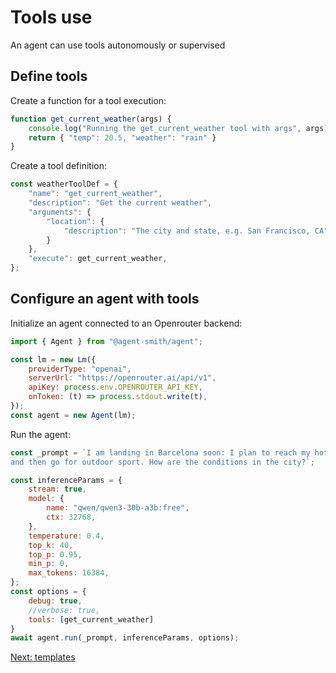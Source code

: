 # Tools use

An agent can use tools autonomously or supervised

## Define tools

Create a function for a tool execution:

```js
function get_current_weather(args) {
    console.log("Running the get_current_weather tool with args", args);
    return { "temp": 20.5, "weather": "rain" }
}
```

Create a tool definition:

```js
const weatherToolDef = {
    "name": "get_current_weather",
    "description": "Get the current weather",
    "arguments": {
        "location": {
            "description": "The city and state, e.g. San Francisco, CA"
        }
    },
    "execute": get_current_weather,
};
```

## Configure an agent with tools

Initialize an agent connected to an Openrouter backend:

```js
import { Agent } from "@agent-smith/agent";

const lm = new Lm({
    providerType: "openai",
    serverUrl: "https://openrouter.ai/api/v1",
    apiKey: process.env.OPENROUTER_API_KEY,
    onToken: (t) => process.stdout.write(t),
});
const agent = new Agent(lm);
```

Run the agent:

```js
const _prompt = `I am landing in Barcelona soon: I plan to reach my hotel 
and then go for outdoor sport. How are the conditions in the city?`;

const inferenceParams = {
    stream: true,
    model: { 
        name: "qwen/qwen3-30b-a3b:free",
        ctx: 32768,
    },
    temperature: 0.4,
    top_k: 40,
    top_p: 0.95,
    min_p: 0,
    max_tokens: 16384,
};
const options = {
    debug: true,
    //verbose: true,
    tools: [get_current_weather]
}
await agent.run(_prompt, inferenceParams, options);
```

<a href="javascript:openLink('/libraries/agent/templates')">Next: templates</a>
